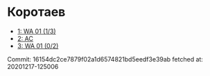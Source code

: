 # Коротаев
- [1: WA 01 (1/3)](1.md)
- [2: AC](2.md)
- [3: WA 01 (0/2)](3.md)

Commit: 16154dc2ce7879f02a1d6574821bd5eedf3e39ab
 fetched at: 20201217-125006
